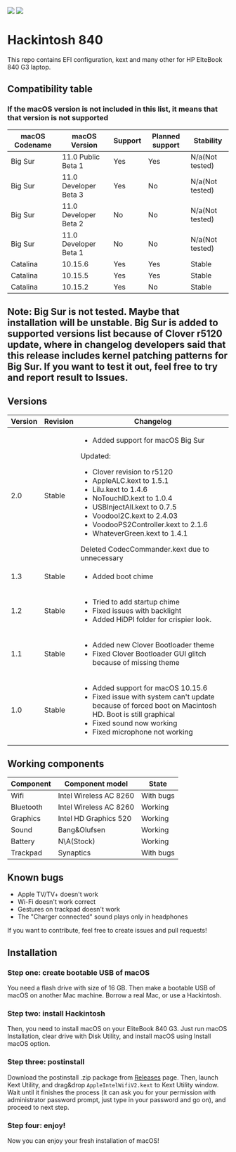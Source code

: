 ![](https://img.shields.io/badge/complete-yes-green)
![](https://img.shields.io/badge/Latest%20supported-Big%20Sur%20Public%20Beta%201-orange)

# Hackintosh 840
This repo contains EFI configuration, kext and many other for HP ElteBook 840 G3 laptop.

## Compatibility table
### If the macOS version is not included in this list, it means that that version is not supported

| macOS Codename | macOS Version | Support | Planned support | Stability |
| --- | --- | --- | --- | --- |
| Big Sur | 11.0 Public Beta 1 | Yes | Yes | N/a(Not tested) |
| Big Sur | 11.0 Developer Beta 3 | Yes | No | N/a(Not tested) |
| Big Sur | 11.0 Developer Beta 2 | No | No | N/a(Not tested) |
| Big Sur | 11.0 Developer Beta 1 | No | No | N/a(Not tested) |
| Catalina | 10.15.6 | Yes | Yes | Stable |
| Catalina | 10.15.5 | Yes | Yes | Stable |
| Catalina | 10.15.2 | Yes | No | Stable |


## Note: Big Sur is not tested. Maybe that installation will be unstable. Big Sur is added to supported versions list because of Clover r5120 update, where in changelog developers said that this release includes kernel patching patterns for Big Sur. If you want to test it out, feel free to try and report result to Issues.

## Versions
| Version | Revision | Changelog |
| --- | --- | --- |
| 2.0 | Stable | <ul> <li> Added support for macOS Big Sur </li> </ul> Updated: <ul> <li> Clover revision to r5120 </li> <li> AppleALC.kext to 1.5.1 </li> <li> Lilu.kext to 1.4.6 </li> <li> NoTouchID.kext to 1.0.4 </li> <li> USBInjectAll.kext to 0.7.5 </li> <li> VoodooI2C.kext to 2.4.03 </li> <li> VoodooPS2Controller.kext to 2.1.6 </li> <li> WhateverGreen.kext to 1.4.1 </li> </ul> Deleted CodecCommander.kext due to unnecessary |
| 1.3 | Stable | <ul> <li> Added boot chime </li> </ul> |
| 1.2 | Stable | <ul> <li> Tried to add startup chime </li> <li> Fixed issues with backlight </li> <li> Added HiDPI folder for crispier look. </li> </ul> |
| 1.1 | Stable | <ul> <li> Added new Clover Bootloader theme </li> <li> Fixed Clover Bootloader GUI glitch because of missing theme </li> </ul> |
| 1.0 | Stable | <ul> <li> Added support for macOS 10.15.6 </li> <li> Fixed issue with system can't update because of forced boot on Macintosh HD. Boot is still graphical </li> <li> Fixed sound now working </li> <li> Fixed microphone not working </li> </ul> |

## Working components

| Component | Component model | State |
| --- | --- | --- |
| Wifi | Intel Wireless AC 8260 | With bugs |
| Bluetooth | Intel Wireless AC 8260 | Working |
| Graphics | Intel HD Graphics 520 | Working |
| Sound | Bang&Olufsen | Working|
| Battery | N\A(Stock) | Working |
| Trackpad | Synaptics | With bugs |

## Known bugs

 - Apple TV/TV+ doesn't work
 - Wi-Fi doesn't work correct
 - Gestures on trackpad doesn't work
 - The "Charger connected" sound plays only in headphones
 
 If you want to contribute, feel free to create issues and pull requests!
 
 ## Installation
 ### Step one: create bootable USB of macOS
 
 You need a flash drive with size of 16 GB. Then make a bootable USB of macOS on another Mac machine. Borrow a real Mac, or use a Hackintosh.
 
 ### Step two: install Hackintosh
 
 Then, you need to install macOS on your EliteBook 840 G3. Just run macOS Installation, clear drive with Disk Utility, and install macOS using Install macOS option.
 
 
### Step three: postinstall

Download the postinstall .zip package from [Releases](https://github.com/GGorAA/Hackintosh-840/releases) page. Then, launch Kext Utility, and drag&drop `AppleIntelWifiV2.kext` to Kext Utility window. Wait until it finishes the process (it can ask you for your permission with administrator password prompt, just type in your password and go on), and proceed to next step.

### Step four: enjoy!

Now you can enjoy your fresh installation of macOS!
